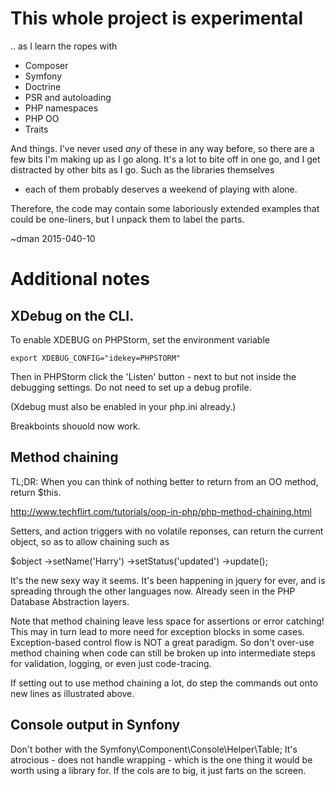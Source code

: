 # This whole project is experimental

.. as I learn the ropes with

* Composer
* Symfony
* Doctrine
* PSR and autoloading
* PHP namespaces
* PHP OO
* Traits

And things. I've never used *any* of these in any way before,
 so there are a few bits I'm making up as I go along.
 It's a lot to bite off in one go, and I get distracted by other bits as I go.
 Such as the libraries themselves
 - each of them probably deserves a weekend of playing with alone.

Therefore, the code may contain some laboriously extended examples that
 could be one-liners, but I unpack them to label the parts.

 ~dman 2015-040-10

# Additional notes

## XDebug on the CLI.

To enable XDEBUG on PHPStorm, set the environment variable

    export XDEBUG_CONFIG="idekey=PHPSTORM"

Then in PHPStorm click the 'Listen' button - next to but not inside the
 debugging settings. Do not need to set up a debug profile.

 (Xdebug must also be enabled in your php.ini already.)

 Breakboints shouold now work.

## Method chaining

TL;DR:
When you can think of nothing better to return from an OO method,
return $this.

http://www.techflirt.com/tutorials/oop-in-php/php-method-chaining.html

Setters, and action triggers with no volatile reponses, can return the
 current object, so as to allow chaining such as

   $object
     ->setName('Harry')
     ->setStatus('updated')
     ->update();

It's the new sexy way it seems. It's been happening in jquery for ever,
and is spreading through the other languages now.
Already seen in the PHP Database Abstraction layers.

Note that method chaining leave less space for assertions or error catching!
This may in turn lead to more need for exception blocks in some cases.
Exception-based control flow is NOT a great paradigm.
So don't over-use method chaining when code can still be broken up into
intermediate steps for validation, logging, or even just code-tracing.

If setting out to use method chaining a lot, do step the commands out onto new
lines as illustrated above.

## Console output in Synfony

Don't bother with the Symfony\Component\Console\Helper\Table;
It's atrocious - does not handle wrapping - which is the one thing it would
be worth using a library for.
If the cols are to big, it just farts on the screen.

